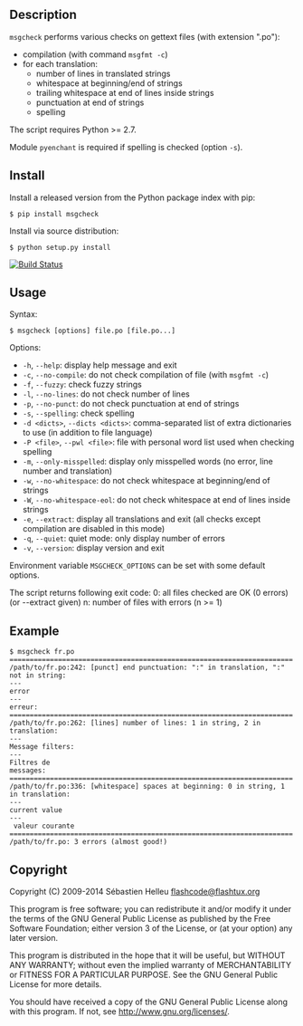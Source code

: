 ## Description

`msgcheck` performs various checks on gettext files (with extension ".po"):

* compilation (with command `msgfmt -c`)
* for each translation:
  * number of lines in translated strings
  * whitespace at beginning/end of strings
  * trailing whitespace at end of lines inside strings
  * punctuation at end of strings
  * spelling

The script requires Python >= 2.7.

Module `pyenchant` is required if spelling is checked (option `-s`).

## Install

Install a released version from the Python package index with pip:

    $ pip install msgcheck

Install via source distribution:

    $ python setup.py install

[![Build Status](https://travis-ci.org/flashcode/msgcheck.svg?branch=master)](https://travis-ci.org/flashcode/msgcheck)

## Usage

Syntax:

    $ msgcheck [options] file.po [file.po...]

Options:

* `-h`, `--help`: display help message and exit
* `-c`, `--no-compile`: do not check compilation of file (with `msgfmt -c`)
* `-f`, `--fuzzy`: check fuzzy strings
* `-l`, `--no-lines`: do not check number of lines
* `-p`, `--no-punct`: do not check punctuation at end of strings
* `-s`, `--spelling`: check spelling
* `-d <dicts>`, `--dicts <dicts>`: comma-separated list of extra dictionaries
  to use (in addition to file language)
* `-P <file>`, `--pwl <file>`: file with personal word list used when checking
  spelling
* `-m`, `--only-misspelled`: display only misspelled words (no error, line
  number and translation)
* `-w`, `--no-whitespace`: do not check whitespace at beginning/end of strings
* `-W`, `--no-whitespace-eol`: do not check whitespace at end of lines inside
  strings
* `-e`, `--extract`: display all translations and exit (all checks except
  compilation are disabled in this mode)
* `-q`, `--quiet`: quiet mode: only display number of errors
* `-v`, `--version`: display version and exit

Environment variable `MSGCHECK_OPTIONS` can be set with some default options.

The script returns following exit code:
  0: all files checked are OK (0 errors) (or --extract given)
  n: number of files with errors (n >= 1)

## Example

    $ msgcheck fr.po
    ======================================================================
    /path/to/fr.po:242: [punct] end punctuation: ":" in translation, ":" not in string:
    ---
    error
    ---
    erreur:
    ======================================================================
    /path/to/fr.po:262: [lines] number of lines: 1 in string, 2 in translation:
    ---
    Message filters:
    ---
    Filtres de
    messages:
    ======================================================================
    /path/to/fr.po:336: [whitespace] spaces at beginning: 0 in string, 1 in translation:
    ---
    current value
    ---
     valeur courante
    ======================================================================
    /path/to/fr.po: 3 errors (almost good!)

## Copyright

Copyright (C) 2009-2014 Sébastien Helleu <flashcode@flashtux.org>

This program is free software; you can redistribute it and/or modify
it under the terms of the GNU General Public License as published by
the Free Software Foundation; either version 3 of the License, or
(at your option) any later version.

This program is distributed in the hope that it will be useful,
but WITHOUT ANY WARRANTY; without even the implied warranty of
MERCHANTABILITY or FITNESS FOR A PARTICULAR PURPOSE.  See the
GNU General Public License for more details.

You should have received a copy of the GNU General Public License
along with this program.  If not, see <http://www.gnu.org/licenses/>.

